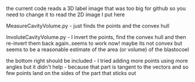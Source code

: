 

the current code reads a 3D label image that was too big for github
so you need to change it to read the 2D image I put here


MeasureCavityVolume.py - just finds the points and the convex hull

InvoluteCavityVolume.py - I invert the points, find the convex hull and then re-invert them back again..seems to work now! maybe its not convex but seems
to be a reasonable estimate of the area (or volume) of the blastocoel

the bottom right should be included - I tried adding more points using more angles but it didn't help - because that part is tangent to the vectors and so few points land on the sides of the part that sticks out
